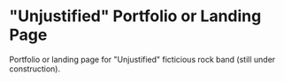 # "Unjustified" Portfolio or Landing Page

Portfolio or landing page for "Unjustified" ficticious rock band (still under construction).
